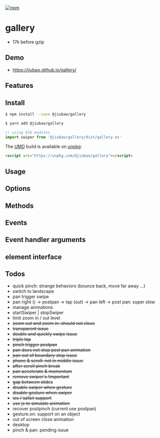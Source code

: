 [![npm][npm]][npm-url]

# gallery
* 17k before gzip

## Demo
* https://jiubao.github.io/gallery/

## Features

## Install
```sh
$ npm install --save @jiubao/gallery
```
```sh
$ yarn add @jiubao/gallery
```
```javascript
// using ES6 modules
import swiper from '@jiubao/gallery/dist/gallery.es'
```

The [UMD](https://github.com/umdjs/umd) build is available on [unpkg](https://unpkg.com):
```html
<script src="https://unpkg.com/@jiubao/gallery"></script>
```

## Usage

## Options

## Methods

## Events

## Event handler arguments

## element interface

## Todos
* quick pinch: strange behaviors (bounce back, move far away ...)
* switch to landscape
* pan trigger swipe
* pan right () -> postpan -> tap (out) -> pan left -> post pan: super slow
* manage animations
* startSwiper | stopSwiper
* limit zoom in / out level
* ~~zoom out and zoom in: should not close~~
* ~~transparent issue~~
* ~~double and quickly swipe issue~~
* ~~triple tap~~
* ~~pinch trigger postpan~~
* ~~pan does not stop post pan animation~~
* ~~pan out of boundary stop issue~~
* ~~phone & scroll: not in middle issue~~
* ~~after scroll pinch break~~
* ~~pan accelerate & momentum~~
* ~~remove swiper's !important~~
* ~~gap between slides~~
* ~~disable swiper when gesture~~
* ~~disable gesture when swiper~~
* ~~ios / safari support~~
* ~~use js to simulate animation~~
* recover postpinch (current use postpan)
* gesture.on: support on an object
* out of screen close animation
* desktop
* pinch & pan: pending issue


[npm]: https://img.shields.io/npm/v/@jiubao/gallery.svg
[npm-url]: https://npmjs.com/package/@jiubao/gallery
